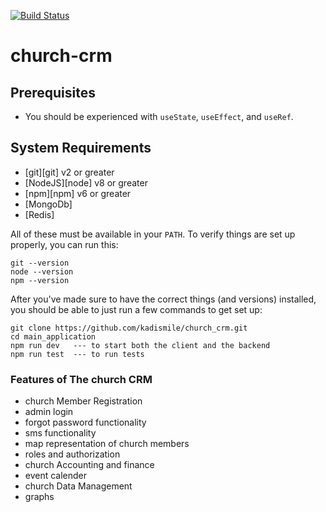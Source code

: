 [![Build Status](https://travis-ci.com/kadismile/church_crm.svg?branch=master)](https://travis-ci.com/kadismile/church_crm)

# church-crm

## Prerequisites

- You should be experienced with `useState`, `useEffect`, and `useRef`.
## System Requirements

- [git][git] v2 or greater
- [NodeJS][node] v8 or greater
- [npm][npm] v6 or greater
- [MongoDb]
- [Redis]

All of these must be available in your `PATH`. To verify things are set up
properly, you can run this:

```shell
git --version
node --version
npm --version
```

After you've made sure to have the correct things (and versions) installed, you
should be able to just run a few commands to get set up:

```
git clone https://github.com/kadismile/church_crm.git
cd main_application
npm run dev   --- to start both the client and the backend
npm run test  --- to run tests
```
### Features of The church CRM

- church Member Registration
- admin login 
- forgot password functionality
- sms functionality
- map representation of church members
- roles and authorization
- church Accounting and finance
- event calender
- church Data Management
- graphs








